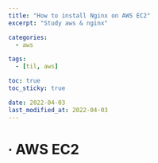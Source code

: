```yaml
---
title: "How to install Nginx on AWS EC2"
excerpt: "Study aws & nginx"

categories:
  - aws

tags:
  - [til, aws]

toc: true
toc_sticky: true

date: 2022-04-03
last_modified_at: 2022-04-03
---
```


# ∙ AWS EC2
